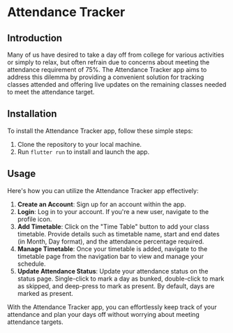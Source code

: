 # Attendance Tracker

## Introduction

Many of us have desired to take a day off from college for various activities or simply to relax, but often refrain due to concerns about meeting the attendance requirement of 75%. The Attendance Tracker app aims to address this dilemma by providing a convenient solution for tracking classes attended and offering live updates on the remaining classes needed to meet the attendance target.

## Installation

To install the Attendance Tracker app, follow these simple steps:

1. Clone the repository to your local machine.
2. Run `flutter run` to install and launch the app.

## Usage

Here's how you can utilize the Attendance Tracker app effectively:

1. **Create an Account**: Sign up for an account within the app.
2. **Login**: Log in to your account. If you're a new user, navigate to the profile icon.
3. **Add Timetable**: Click on the "Time Table" button to add your class timetable. Provide details such as timetable name, start and end dates (in Month, Day format), and the attendance percentage required.
4. **Manage Timetable**: Once your timetable is added, navigate to the timetable page from the navigation bar to view and manage your schedule.
5. **Update Attendance Status**: Update your attendance status on the status page. Single-click to mark a day as bunked, double-click to mark as skipped, and deep-press to mark as present. By default, days are marked as present.

With the Attendance Tracker app, you can effortlessly keep track of your attendance and plan your days off without worrying about meeting attendance targets.

